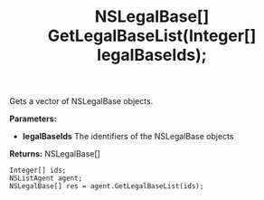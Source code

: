 ﻿---
uid: crmscript_ref_NSListAgent_GetLegalBaseList
title: NSLegalBase[] GetLegalBaseList(Integer[]  legalBaseIds);
intellisense: NSListAgent.GetLegalBaseList
keywords: NSListAgent, GetLegalBaseList
so.topic: reference
---

Gets a vector of NSLegalBase objects.

**Parameters:**
 - **legalBaseIds** The identifiers of the NSLegalBase objects

**Returns:** NSLegalBase[]

```crmscript
Integer[] ids;
NSListAgent agent;
NSLegalBase[] res = agent.GetLegalBaseList(ids);
```

